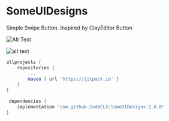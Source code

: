 # SomeUIDesigns
Simple Swipe Button. Inspired by ClayEditor Button

![Alt Text](https://drive.google.com/uc?export=view&id=1rqYrw2QbgosGwAKtu9fivtXqT7KrMSBK)

![alt text](https://drive.google.com/uc?export=view&id=1K4ymaQK37g2pqg-R16YPzL1911YR-Apr)


```groovy
allprojects {
	repositories {
		...
		maven { url 'https://jitpack.io' }
	}
}
  
 dependencies {
	implementation 'com.github.CodeCLS:SomeUIDesigns:1.0.0'
}

```
